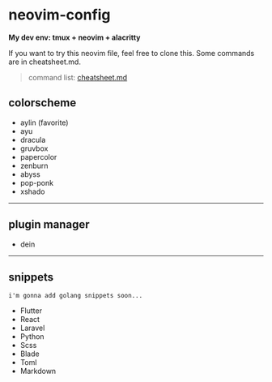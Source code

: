 # neovim-config

**My dev env: tmux + neovim + alacritty**

If you want to try this neovim file, feel free to clone this.
Some commands are in cheatsheet.md.
 
> command list: [cheatsheet.md](https://github.com/lil-shimon/neovim-config/blob/master/cheatsheet.md)


## colorscheme
- aylin (favorite)
- ayu
- dracula
- gruvbox
- papercolor
- zenburn
- abyss
- pop-ponk
- xshado

---

## plugin manager
- dein

---

## snippets
`i'm gonna add golang snippets soon...`
- Flutter
- React
- Laravel
- Python
- Scss
- Blade
- Toml
- Markdown

